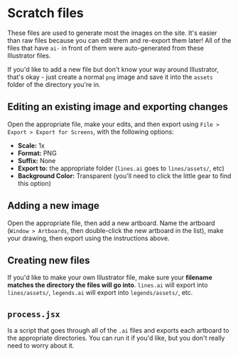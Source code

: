 # Scratch files

These files are used to generate most the images on the site. It's easier than raw files because you can edit them and re-export them later! All of the files that have `ai-` in front of them were auto-generated from these Illustrator files.

If you'd like to add a new file but don't know your way around Illustrator, that's okay - just create a normal `png` image and save it into the `assets` folder of the directory you're in.

## Editing an existing image and exporting changes

Open the appropriate file, make your edits, and then export using `File > Export > Export for Screens`, with the following options:

* **Scale:** 1x
* **Format:** PNG
* **Suffix:** None
* **Export to:** the appropriate folder (`lines.ai` goes to `lines/assets/`, etc)
* **Background Color:** Transparent (you'll need to click the little gear to find this option)

## Adding a new image

Open the appropriate file, then add a new artboard. Name the artboard (`Window > Artboards`, then double-click the new artboard in the list), make your drawing, then export using the instructions above.

## Creating new files

If you'd like to make your own Illustrator file, make sure your **filename matches the directory the files will go into**. `lines.ai` will export into `lines/assets/`, `legends.ai` will export into `legends/assets/`, etc.

## `process.jsx`

Is a script that goes through all of the `.ai` files and exports each artboard to the appropriate directories. You can run it if you'd like, but you don't really need to worry about it.